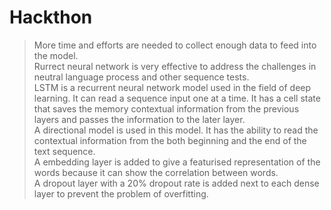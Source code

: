 # Hackthon
>More time and efforts are needed to collect enough data to feed into the model.<br/>
>Rurrect neural network is very effective to address the challenges in neutral language process and other sequence tests.<br/>
>LSTM is a recurrent neural network model used in the field of deep learning. It can read a sequence input one at a time. It has a cell state that saves the memory contextual information from the previous layers and passes the information to the later layer.<br/>
>A directional model is used in this model. It has the ability to read the contextual information from the both beginning and the end of the text sequence.<br/>
>A embedding layer is added to give a featurised representation of the words because it can show the correlation between words. <br/>
>A dropout layer with a 20% dropout rate is added next to each dense layer to prevent the problem of overfitting.<br/>
